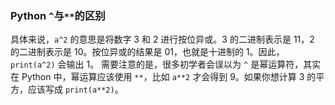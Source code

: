 ### Python `^`与`**`的区别
具体来说，`a^2` 的意思是将数字 3 和 2 进行按位异或。3 的二进制表示是 11，2 的二进制表示是 10。按位异或的结果是 01，也就是十进制的 1。因此，`print(a^2)` 会输出 1。
需要注意的是，很多初学者会误以为 `^` 是幂运算符，其实在 Python 中，幂运算应该使用 `**`，比如 `a**2` 才会得到 9。如果你想计算 3 的平方，应该写成 `print(a**2)`。